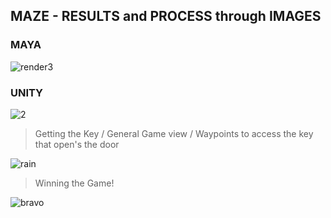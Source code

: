 
## MAZE - RESULTS and PROCESS through IMAGES

### MAYA

![render3](https://cloud.githubusercontent.com/assets/17754060/20924716/6648552e-bb89-11e6-8e2e-b0e5ff7f9a40.png)

### UNITY

![2](https://cloud.githubusercontent.com/assets/17754060/20909319/38966100-bb31-11e6-9794-cef0730a3b15.png)

> Getting the Key / General Game view / Waypoints to access the key that open's the door

![rain](https://cloud.githubusercontent.com/assets/17754060/21122347/ee8bbee4-c0a7-11e6-9f24-9d5adfbb45cb.png)

> Winning the Game!

![bravo](https://cloud.githubusercontent.com/assets/17754060/21122346/ee01d9b8-c0a7-11e6-8856-a5d68215872c.png)





